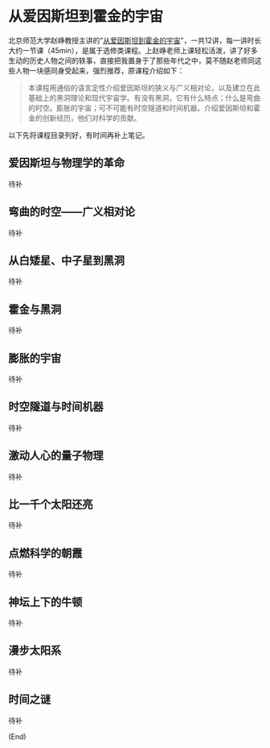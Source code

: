 # 从爱因斯坦到霍金的宇宙

北京师范大学赵峥教授主讲的"[从爱因斯坦到霍金的宇宙](https://www.icourses.cn/web/sword/portal/videoDetail?courseId=a00032a1-1328-1000-0928-4876d02411f6#/)"，一共12讲，每一讲时长大约一节课（45min），是属于选修类课程。上赵峥老师上课轻松活泼，讲了好多生动的历史人物之间的轶事，直接把我置身于了那些年代之中，莫不随赵老师同这些人物一块感同身受起来，强烈推荐，原课程介绍如下：

>本课程用通俗的语言定性介绍爱因斯坦的狭义与广义相对论，以及建立在此基础上的黑洞理论和现代宇宙学。有没有黑洞，它有什么特点；什么是弯曲的时空。膨胀的宇宙；可不可能有时空隧道和时间机器。介绍爱因斯坦和霍金的创新经历，他们对科学的贡献。

以下先将课程目录列好，有时间再补上笔记。

## 爱因斯坦与物理学的革命

待补

## 弯曲的时空——广义相对论

待补

## 从白矮星、中子星到黑洞

待补

## 霍金与黑洞

待补

## 膨胀的宇宙

待补

## 时空隧道与时间机器

待补

## 激动人心的量子物理

待补

## 比一千个太阳还亮

待补

## 点燃科学的朝霞

待补

## 神坛上下的牛顿

待补

## 漫步太阳系

待补

## 时间之谜

待补

(End)